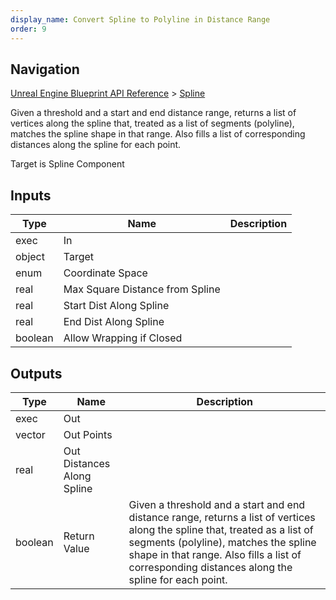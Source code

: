 ```yaml
---
display_name: Convert Spline to Polyline in Distance Range
order: 9
---
```

## Navigation

[Unreal Engine Blueprint API Reference](https://dev.epicgames.com/documentation/en-us/unreal-engine/BlueprintAPI) > [Spline](https://dev.epicgames.com/documentation/en-us/unreal-engine/BlueprintAPI/Spline)

Given a threshold and a start and end distance range, returns a list of vertices along the spline that, treated as a list of segments (polyline), matches the spline shape in that range. Also fills a list of corresponding distances along the spline for each point.

Target is Spline Component

## Inputs

| Type | Name | Description |
| --- | --- | --- |
| exec | In |  |
| object | Target |  |
| enum | Coordinate Space |  |
| real | Max Square Distance from Spline |  |
| real | Start Dist Along Spline |  |
| real | End Dist Along Spline |  |
| boolean | Allow Wrapping if Closed |  |

## Outputs

| Type | Name | Description |
| --- | --- | --- |
| exec | Out |  |
| vector | Out Points |  |
| real | Out Distances Along Spline |  |
| boolean | Return Value | Given a threshold and a start and end distance range, returns a list of vertices along the spline that, treated as a list of segments (polyline), matches the spline shape in that range. Also fills a list of corresponding distances along the spline for each point. |
